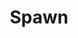 ---
title: Spawn
issue: 47A
issue_nr: 47
full_title: Twisted
subtitle: ''
story_arc: ''
crossover: ''
variant: ""
publisher: Image Comics
creators: 
  - Todd McFarlane
release_date: Apr 1996
release_year: 1996
genre:
  - Action
  - Adventure
  - Crime
  - Fantasy
  - Horror
  - Science Fiction
  - Super-Heroes
  - Thriller
format: Comic
pages: 32
signed_by: Greg Capullo
price: 7.50
---